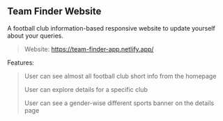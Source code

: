 ## Team Finder Website

A football club information-based responsive website to update yourself about your queries.

>Website: https://team-finder-app.netlify.app/

Features:
>User can see almost all football club short info from the homepage 
>
>User can explore details for a specific club
>
>User can see a gender-wise different sports banner on the details page 
